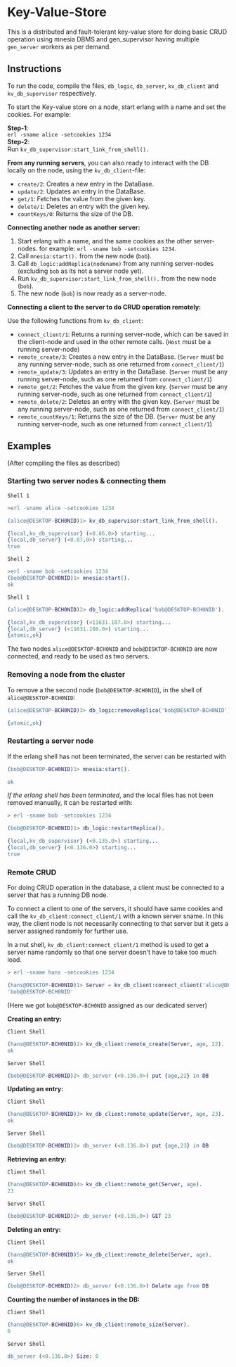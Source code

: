 # Key-Value-Store

This is a distributed and fault-tolerant key-value store for doing basic CRUD operation using mnesia DBMS and gen_supervisor having multiple `gen_server` workers as per demand.

## Instructions

To run the code, compile the files, `db_logic`, `db_server`, `kv_db_client` and `kv_db_supervisor` respectively.

To start the Key-value store on a node, start erlang with a name and set the cookies. For example:  
  
**Step-1**:  
`erl -sname alice -setcookies 1234`  
**Step-2**:  
Run `kv_db_supervisor:start_link_from_shell().`  

**From any running servers**, you can also ready to interact with the DB locally on the node, using the `kv_db_client`-file:

- `create/2`: Creates a new entry in the DataBase.
- `update/2`: Updates an entry in the DataBase.
- `get/1`: Fetches the value from the given key.
- `delete/1`: Deletes an entry with the given key.
- `countKeys/0`: Returns the size of the DB.

**Connecting another node as another server:**

1. Start erlang with a name, and the same cookies as the other server-nodes. for example: `erl -sname bob -setcookies 1234`.
2. Call `mnesia:start().` from the new node (`bob`).
3. Call `db_logic:addReplica(nodename)` from any running server-nodes (excluding `bob` as its not a server node yet).
4. Run `kv_db_supervisor:start_link_from_shell().` from the new node (`bob`).
5. The new node (`bob`) is now ready as a server-node.

**Connecting a client to the server to do CRUD operation remotely:**

Use the following functions from `kv_db_client`:

- `connect_client/1`: Returns a running server-node, which can be saved in the client-node and used in the other remote calls. (`Host` must be a running server-node)
- `remote_create/3`: Creates a new entry in the DataBase. (`Server` must be any running server-node, such as one returned from `connect_client/1`)
- `remote_update/3`: Updates an entry in the DataBase. (`Server` must be any running server-node, such as one returned from `connect_client/1`)
- `remote_get/2`: Fetches the value from the given key. (`Server` must be any running server-node, such as one returned from `connect_client/1`)
- `remote_delete/2`: Deletes an entry with the given key. (`Server` must be any running server-node, such as one returned from `connect_client/1`)
- `remote_countKeys/1`: Returns the size of the DB. (`Server` must be any running server-node, such as one returned from `connect_client/1`)

## Examples

(After compiling the files as described)

### Starting two server nodes & connecting them

`Shell 1`

```erlang
>erl -sname alice -setcookies 1234

(alice@DESKTOP-BCH0NID)1> kv_db_supervisor:start_link_from_shell().

{local,kv_db_supervisor} (<0.86.0>) starting... 
{local,db_server} (<0.87.0>) starting...        
true
```

`Shell 2`

```erlang
>erl -sname bob -setcookies 1234
(bob@DESKTOP-BCH0NID)1> mnesia:start().
ok
```

`Shell 1`

```erlang
(alice@DESKTOP-BCH0NID)2> db_logic:addReplica('bob@DESKTOP-BCH0NID').

{local,kv_db_supervisor} (<11631.107.0>) starting... 
{local,db_server} (<11631.108.0>) starting...
{atomic,ok}
```

The two nodes `alice@DESKTOP-BCH0NID` and `bob@DESKTOP-BCH0NID` are now connected, and ready to be used as two servers.

### Removing a node from the cluster

To remove a the second node (`bob@DESKTOP-BCH0NID`), in the shell of `alice@DESKTOP-BCH0NID`:

```erlang
(alice@DESKTOP-BCH0NID)3> db_logic:removeReplica('bob@DESKTOP-BCH0NID').

{atomic,ok}
```

### Restarting a server node

If the erlang shell has not been terminated, the server can be restarted with

```erlang
(bob@DESKTOP-BCH0NID)1> mnesia:start().

ok
```

*If the erlang shell has been terminated*, and the local files has not been removed manually, it can be restarted with:

```erlang
> erl -sname bob -setcookies 1234

(bob@DESKTOP-BCH0NID)1> db_logic:restartReplica().

{local,kv_db_supervisor} (<0.135.0>) starting... 
{local,db_server} (<0.136.0>) starting...
true
```

### Remote CRUD

For doing CRUD operation in the database, a client must be connected to a server that has a running DB node.

To connect a client to one of the servers, it should have same cookies and call the `kv_db_client:connect_client/1` with a known server sname. In this way, the client node is not necessarily connecting to that server but it gets a server assigned randomly for further use.  

In a nut shell, `kv_db_client:connect_client/1` method is used to get a server name randomly so that one server doesn't have to take too much load.

```erlang
> erl -sname hans -setcookies 1234

(hans@DESKTOP-BCH0NID)1> Server = kv_db_client:connect_client('alice@DESKTOP-BCH0NID').
'bob@DESKTOP-BCH0NID'
```

(Here we got `bob@DESKTOP-BCH0NID` assigned as our dedicated server)

**Creating an entry:**

`Client Shell`

```erlang
(hans@DESKTOP-BCH0NID)2> kv_db_client:remote_create(Server, age, 22).
ok
```

`Server Shell`

```erlang
(bob@DESKTOP-BCH0NID)2> db_server (<0.136.0>) put {age,22} in DB
```

**Updating an entry:**

`Client Shell`

```erlang
(hans@DESKTOP-BCH0NID)3> kv_db_client:remote_update(Server, age, 23).
ok
```

`Server Shell`

```erlang
(bob@DESKTOP-BCH0NID)2> db_server (<0.136.0>) put {age,23} in DB
```

**Retrieving an entry:**

`Client Shell`

```erlang
(hans@DESKTOP-BCH0NID)4> kv_db_client:remote_get(Server, age).    
23
```

`Server Shell`

```erlang
(bob@DESKTOP-BCH0NID)2> db_server (<0.136.0>) GET 23
```

**Deleting an entry:**

`Client Shell`

```erlang
(hans@DESKTOP-BCH0NID)5> kv_db_client:remote_delete(Server, age). 
ok
```

`Server Shell`

```erlang
(bob@DESKTOP-BCH0NID)2> db_server (<0.136.0>) Delete age from DB
```

**Counting the number of instances in the DB:**

`Client Shell`

```erlang
(hans@DESKTOP-BCH0NID)6> kv_db_client:remote_size(Server).        
0
```

`Server Shell`

```erlang
db_server (<0.136.0>) Size: 0
```
